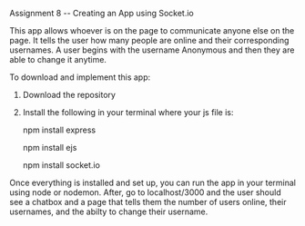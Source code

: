 Assignment 8 -- Creating an App using Socket.io

This app allows whoever is on the page to communicate anyone else on the page. It tells the user how many people are online and their corresponding usernames. A user begins with the username Anonymous and then they are able to change it anytime. 

To download and implement this app: 
1. Download the repository
2. Install the following in your terminal where your js file is:
    
    npm install express
    
    npm install ejs
    
    npm install socket.io
    
Once everything is installed and set up, you can run the app in your terminal using node or nodemon. After, go to localhost/3000 and the user should see a chatbox and a page that tells them the number of users online, their usernames, and the abilty to change their username. 